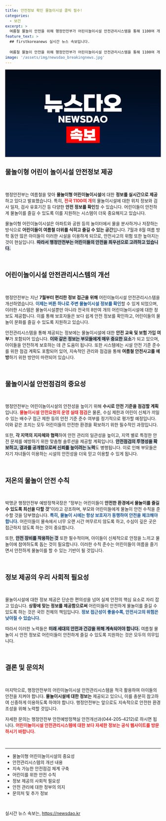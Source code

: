 ```yaml
---
title: 안전정보 확인 물놀이시설 클릭 필수!
categories:
  - 보건
excerpt: >
  여름철 물놀이 안전을 위해 행정안전부가 어린이놀이시설 안전관리시스템을 통해 1100여 개 물놀이시설의 실시간 정보를 제공합니다. 안전한 여름을 위해 지금 바로 확인하세요!
feature_text: >
  ## firstkoreanews 실시간 뉴스 속보입니다.

  여름철 물놀이 안전을 위해 행정안전부가 어린이놀이시설 안전관리시스템을 통해 1100여 개 물놀이시설의 실시간 정보를 제공합니다. 안전한 여름을 위해 지금 바로 확인하세요!
image: '/assets/img/newsdao_breakingnews.jpg'
---
```


<p><img src="/assets/img/newsdao_breakingnews.jpg" alt="firstkoreanews 속보" /></p>

<h2 data-ke-size="size26">물놀이형 어린이 놀이시설 안전정보 제공</h2>

<p data-ke-size="size16">&nbsp;</p>

<p>행정안전부는 여름철을 맞아 <b>물놀이형 어린이놀이시설</b>에 대한 <strong>정보를 실시간으로 제공</strong>하고 있다고 발표했습니다. 특히, <b><span style="color: #ee2323;">전국 1100여 개</span></b>의 물놀이시설에 대한 위치 정보와 검사 일자, 검사 유효기간 등 다양한 <b>안전 정보를 확인</b>할 수 있습니다. 어린이들이 안전하게 물놀이를 즐길 수 있도록 이를 지원하는 시스템이 더욱 중요해지고 있습니다.</p>

<p>물놀이형 어린이놀이시설은 아파트와 공원 등의 놀이터에서 물을 분사하거나 저장하는 방식으로 <strong>어린이들이 여름철 더위를 식히고 즐길 수 있는 공간</strong>입니다. 7월과 8월 여름 방학 동안 많은 아이들이 이러한 시설을 이용하게 되므로, 안전사고의 위험 또한 높아지는 것이 현실입니다. <b><span style="background-color: #21538527;">따라서 행정안전부는 어린이들의 안전을 최우선으로 고려하고 있습니다.</span></b></p>

<p data-ke-size="size16">&nbsp;</p>

<h2 data-ke-size="size26">어린이놀이시설 안전관리시스템의 개선</h2>

<p data-ke-size="size16">&nbsp;</p>

<p>행정안전부는 지난 <b>7월부터 편리한 정보 접근을 위해</b> 어린이놀이시설 안전관리시스템을 개선하였습니다. <b><span style="color: #1a5490;">이제는 버튼 하나로 주변 물놀이시설 정보를 확인</span></b>할 수 있게 되었으며, 이러한 시스템은 물놀이시설뿐만 아니라 전국의 8만여 개의 어린이놀이시설에 대한 정보도 제공합니다. 이를 통해 보호자들은 보다 쉽게 안전 정보를 확인하고, 어린이들의 물놀이 문화를 즐길 수 있도록 지원하고 있습니다.</p>

<p>안전관리시스템을 통해 제공되는 정보에는 물놀이시설에 대한 <b>안전 교육 및 보험 가입 여부</b>가 포함되어 있습니다. <b><span style="background-color: #21538527;">이와 같은 정보는 부모들에게 매우 중요한 요소</span></b>가 되고 있으며, 아이들을 안전하게 보호하는 데 큰 도움이 됩니다. 또한 시스템에는 시설 안전 기준 준수를 위한 점검 계획도 포함되어 있어, 지속적인 관리와 점검을 통해 <strong>여름철 안전사고를 예방</strong>하기 위한 방안이 마련되어 있습니다.</p>

<p data-ke-size="size16">&nbsp;</p>

<h2 data-ke-size="size26">물놀이시설 안전점검의 중요성</h2>

<p data-ke-size="size16">&nbsp;</p>

<p>행정안전부는 어린이놀이시설의 안전성을 높이기 위해 <strong>수시로 안전 기준을 점검할 계획</strong>입니다. <b><span style="color: #ee2323;">물놀이시설 안전요원의 운영 실태 점검</span></b>은 물론, 수심 제한과 어린이 신체가 끼일 수 있는 배수구 접근 제한 등의 안전 기준 준수 여부를 정기적으로 평가할 예정입니다. 이와 같은 조치는 모두 어린이들의 안전한 환경을 확보하기 위한 필수적인 과정입니다.</p>

<p>또한, <strong>각 지역의 지자체와 협력</strong>하여 안전 관리의 일관성을 높이고, 지역 별로 특정한 안전 문제를 예방하기 위한 맞춤형 솔루션을 제공할 계획입니다. <b><span style="background-color: #21538527;">안전점검의 투명성을 확보하고, 결과를 공개함으로써 신뢰를 높이려는 노력</span></b>도 병행됩니다. 이로 인해 부모들은 자기 자녀들이 이용하는 시설의 안전성을 더욱 믿고 이용할 수 있게 됩니다.</p>

<p data-ke-size="size16">&nbsp;</p>

<h2 data-ke-size="size26">저온의 물놀이 안전 수칙</h2>

<p data-ke-size="size16">&nbsp;</p>

<p>박명균 행정안전부 예방정책국장은 “정부는 어린이들이 <b>안전한 환경에서 물놀이를 즐길 수 있도록 최선을 다할 것</b>”이라고 강조하며, 부모와 어린이들에게 물놀이 안전 수칙을 준수할 것을 당부했습니다. <b><span style="color: #1a5490;">특히, 물놀이 시에는 항상 보호자가 동행하여 안전을 체크해야 합니다.</span></b> 어린이들이 물속에서 너무 오랜 시간 머무르지 않도록 하고, 수심이 깊은 곳은 접근하지 않도록 하는 것이 중요합니다.</p>

<p>또한, <b><span style="background-color: #21538527;">안전 장비를 착용하는 것</span></b> 또한 필수적이며, 아이들이 신체적으로 안정을 느끼고 물놀이에 참여하도록 돕는 것이 필요합니다. 이러한 수칙 준수는 어린이들이 여름을 즐기면서 안전하게 물놀이를 할 수 있는 기반이 될 것입니다.</p>

<p data-ke-size="size16">&nbsp;</p>

<h2 data-ke-size="size26">정보 제공의 우리 사회적 필요성</h2>

<p data-ke-size="size16">&nbsp;</p>

<p>물놀이시설에 대한 정보 제공은 단순한 편의성을 넘어 실제 안전의 핵심 요소로 자리 잡고 있습니다. <b>상황에 맞는 정보를 제공함으로써</b> 어린이들이 안전하게 물놀이를 즐길 수 있도록 하는 것은 국민 전체의 책임입니다. <b><span style="color: #1a5490;">정보 접근성이 좋을수록, 안전사고의 위험은 낮아질 수 있습니다.</span></b></p>

<p>따라서 이러한 노력들은 <b><span style="background-color: #21538527;">미래 세대의 안전과 건강을 위해 계속되어야 합니다.</span></b> 여름철 물놀이 시 안전 정보로 어린이들이 안전하게 즐길 수 있도록 지원하는 것은 모두의 의무입니다.</p>

<p data-ke-size="size16">&nbsp;</p>

<h2 data-ke-size="size26">결론 및 문의처</h2>

<p data-ke-size="size16">&nbsp;</p>

<p>마지막으로, 행정안전부의 어린이놀이시설 안전관리시스템을 적극 활용하여 아이들의 안전을 지켜야 합니다. <b>물놀이시설에 대한 정보는</b> 제공되고 있으니, 이를 충분히 참고하여 신중하게 이용하도록 하여야 합니다. 행정안전부는 앞으로도 지속적으로 안전한 환경 조성을 위해 노력할 것입니다.</p>

<p>자세한 문의는 행정안전부 안전예방정책실 안전개선과(044-205-4212)로 하시면 됩니다. <b><span style="color: #ee2323;">어린이놀이시설 안전관리시스템에 대한 보다 자세한 정보는 공식 웹사이트를 방문하시기 바랍니다.</span></b></p>

<p data-ke-size="size16">&nbsp;</p>

<hr>

<ul>
    <li>물놀이형 어린이놀이시설의 중요성</li>
    <li>안전관리시스템의 개선 내용</li>
    <li>지속 가능한 안전점검 체계 구축</li>
    <li>어린이를 위한 안전 수칙</li>
    <li>정보 제공의 사회적 필요성</li>
    <li>안전 관리에 대한 정부의 의지</li>
    <li>문의처 및 추가 정보</li>
</ul>

<p data-ke-size="size16">&nbsp;</p>
실시간 뉴스 속보는, <a href="https://newsdao.kr" rel="dofollow">https://newsdao.kr</a>


